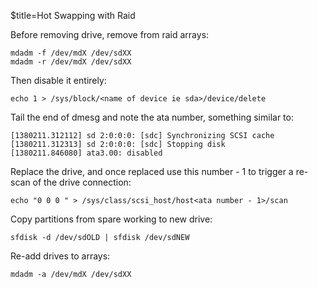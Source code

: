 $title=Hot Swapping with Raid

Before removing drive, remove from raid arrays:

    mdadm -f /dev/mdX /dev/sdXX
    mdadm -r /dev/mdX /dev/sdXX

Then disable it entirely:

    echo 1 > /sys/block/<name of device ie sda>/device/delete

Tail the end of dmesg and note the ata number, something similar to:

    [1380211.312112] sd 2:0:0:0: [sdc] Synchronizing SCSI cache
    [1380211.312313] sd 2:0:0:0: [sdc] Stopping disk
    [1380211.846080] ata3.00: disabled

Replace the drive, and once replaced use this number - 1 to trigger a re-scan of the drive connection:

    echo "0 0 0 " > /sys/class/scsi_host/host<ata number - 1>/scan

Copy partitions from spare working to new drive:

    sfdisk -d /dev/sdOLD | sfdisk /dev/sdNEW
    

Re-add drives to arrays:

    mdadm -a /dev/mdX /dev/sdXX
